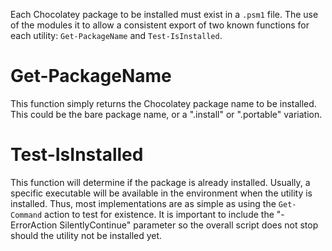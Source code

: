 Each Chocolatey package to be installed must exist in a `.psm1` file.
The use of the modules it to allow a consistent export of two known functions for each utility: `Get-PackageName` and `Test-IsInstalled`.

Get-PackageName
===============

This function simply returns the Chocolatey package name to be installed.
This could be the bare package name, or a ".install" or ".portable" variation.

Test-IsInstalled
================

This function will determine if the package is already installed.
Usually, a specific executable will be available in the environment when the utility is installed.
Thus, most implementations are as simple as using the `Get-Command` action to test for existence.
It is important to include the "-ErrorAction SilentlyContinue" parameter so the overall script does not stop should the utility not be installed yet.